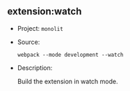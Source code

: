 ## extension:watch

-   Project: `monolit`
-   Source:

    ```shell
    webpack --mode development --watch
    ```

-   Description:

    Build the extension in watch mode.
